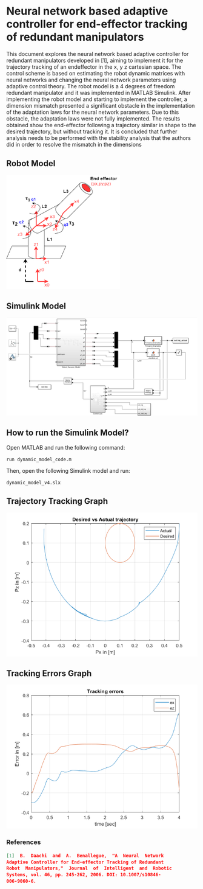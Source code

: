 # Neural network based adaptive controller for end-effector tracking of redundant manipulators

<p>This document explores the neural network based
adaptive controller for redundant manipulators developed in
[1], aiming to implement it for the trajectory tracking of an endeffector in the x, y z cartesian space. The control scheme is based on estimating the robot dynamic matrices with neural networks and changing the neural network parameters using adaptive
control theory. The robot model is a 4 degrees of freedom
redundant manipulator and it was implemented in MATLAB
Simulink. After implementing the robot model and starting to
implement the controller, a dimension mismatch presented a
significant obstacle in the implementation of the adaptation laws
for the neural network parameters. Due to this obstacle, the
adaptation laws were not fully implemented. The results
obtained show the end-effector following a trajectory similar in
shape to the desired trajectory, but without tracking it. It is
concluded that further analysis needs to be performed with the
stability analysis that the authors did in order to resolve the
mismatch in the dimensions</p>

## Robot Model
<img src="robot-model.png" width="300px" height="300px"></img>

## Simulink Model
<img src="sim-model.PNG" width="720px"></img>


## How to run the Simulink Model?

Open MATLAB and run the following command:

```
run dynamic_model_code.m
```
Then, open the following Simulink model and run:

```
dynamic_model_v4.slx
```

## Trajectory Tracking Graph
<img src="traj-tracking.png" width="600px"></img>

## Tracking Errors Graph
<img src="tracking-errors.png" width="600px"></img>


### References
```json
[1]  B.  Daachi  and  A.  Benallegue,  "A  Neural  Network 
Adaptive Controller for End-effector Tracking of Redundant 
Robot  Manipulators,"  Journal  of  Intelligent  and  Robotic 
Systems, vol. 46, pp. 245-262, 2006. DOI: 10.1007/s10846-
006-9060-6.
```

